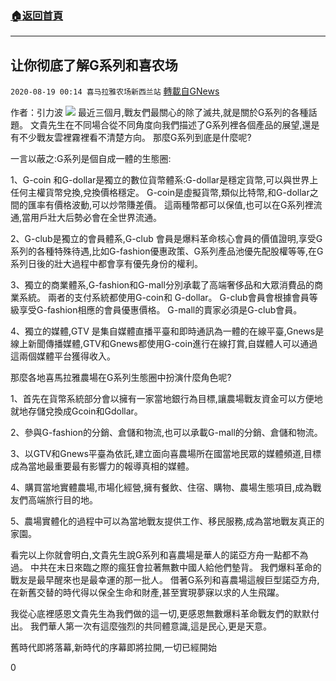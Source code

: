 ###  [:house:返回首頁](https://github.com/ourhimalayas/txt)
---

## 让你彻底了解G系列和喜农场
`2020-08-19 00:14 喜马拉雅农场新西兰站` [轉載自GNews](https://gnews.org/zh-hant/302537/)

作者：引力波
![](https://s3.amazonaws.com/gnews-media-offload/wp-content/uploads/2020/08/13011806/2-23.jpg)
最近三個月,戰友們最關心的除了滅共,就是關於G系列的各種話題。 文貴先生在不同場合從不同角度向我們描述了G系列裡各個產品的展望,還是有不少戰友雲裡霧裡看不清楚方向。 那麼G系列到底是什麼呢?

一言以蔽之:G系列是個自成一體的生態圈:

1、G-coin 和G-dollar是獨立的數位貨幣體系:G-dollar是穩定貨幣,可以與世界上任何主權貨幣兌換,兌換價格穩定。 G-coin是虛擬貨幣,類似比特幣,和G-dollar之間的匯率有價格波動,可以炒幣賺差價。 這兩種幣都可以保值,也可以在G系列裡流通,當用戶壯大后勢必會在全世界流通。

2、G-club是獨立的會員體系,G-club 會員是爆料革命核心會員的價值證明,享受G系列的各種特殊待遇,比如G-fashion優惠政策、G系列產品池優先配股權等等,在G系列日後的壯大過程中都會享有優先身份的權利。

3、獨立的商業體系,G-fashion和G-mall分別承載了高端奢侈品和大眾消費品的商業系統。 兩者的支付系統都使用G-coin和 G-dollar。 G-club會員會根據會員等級享受G-fashion相應的會員優惠價格。 G-mall的賣家必須是G-club會員。

4、獨立的媒體,GTV 是集自媒體直播平臺和即時通訊為一體的在線平臺,Gnews是線上新聞傳播媒體,GTV和Gnews都使用G-coin進行在線打賞,自媒體人可以通過這兩個媒體平台獲得收入。

那麼各地喜馬拉雅農場在G系列生態圈中扮演什麼角色呢?

1、首先在貨幣系統部分會以擁有一家當地銀行為目標,讓農場戰友資金可以方便地就地存儲兌換成Gcoin和Gdollar。

2、參與G-fashion的分銷、倉儲和物流,也可以承載G-mall的分銷、倉儲和物流。

3、以GTV和Gnews平臺為依託,建立面向喜農場所在國當地民眾的媒體頻道,目標成為當地最重要最有影響力的報導真相的媒體。

4、購買當地實體農場,市場化經營,擁有餐飲、住宿、購物、農場生態項目,成為戰友們高端旅行目的地。

5、農場實體化的過程中可以為當地戰友提供工作、移民服務,成為當地戰友真正的家園。

看完以上你就會明白,文貴先生說G系列和喜農場是華人的諾亞方舟一點都不為過。 中共在末日來臨之際的瘋狂會拉著無數中國人給他們墊背。 我們爆料革命的戰友是最早醒來也是最幸運的那一批人。 借著G系列和喜農場這艘巨型諾亞方舟,在新舊交替的時代得以保全生命和財產,甚至實現夢寐以求的人生飛躍。

我從心底裡感恩文貴先生為我們做的這一切,更感恩無數爆料革命戰友們的默默付出。 我們華人第一次有這麼強烈的共同體意識,這是民心,更是天意。

舊時代即將落幕,新時代的序幕即將拉開,一切已經開始

0

